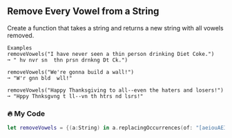 ## Remove Every Vowel from a String

Create a function that takes a string and returns a new string with all vowels removed.
```
Examples
removeVowels("I have never seen a thin person drinking Diet Coke.")
➞ " hv nvr sn  thn prsn drnkng Dt Ck.")

removeVowels("We're gonna build a wall!")
➞ "W'r gnn bld  wll!"

removeVowels("Happy Thanksgiving to all--even the haters and losers!")
➞ "Hppy Thnksgvng t ll--vn th htrs nd lsrs!"
```
### 🔥 My Code
```swift
let removeVowels = {(a:String) in a.replacingOccurrences(of: "[aeiouAEIOU]", with: "", options: .regularExpression)}
```
